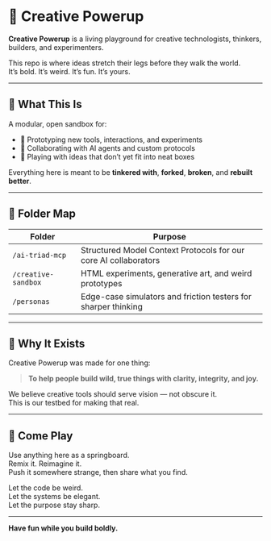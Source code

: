# 🌈 Creative Powerup

**Creative Powerup** is a living playground for creative technologists, thinkers, builders, and experimenters.

This repo is where ideas stretch their legs before they walk the world.  
It’s bold. It’s weird. It’s fun. It’s yours.

---

## 🎯 What This Is

A modular, open sandbox for:
- 🔧 Prototyping new tools, interactions, and experiments
- 🤖 Collaborating with AI agents and custom protocols
- 🧠 Playing with ideas that don’t yet fit into neat boxes

Everything here is meant to be **tinkered with**, **forked**, **broken**, and **rebuilt better**.

---

## 🧩 Folder Map

| Folder | Purpose |
|--------|---------|
| `/ai-triad-mcp` | Structured Model Context Protocols for our core AI collaborators |
| `/creative-sandbox` | HTML experiments, generative art, and weird prototypes |
| `/personas` | Edge-case simulators and friction testers for sharper thinking |

---

## 🧠 Why It Exists

Creative Powerup was made for one thing:  
> **To help people build wild, true things with clarity, integrity, and joy.**

We believe creative tools should serve vision — not obscure it.  
This is our testbed for making that real.

---

## 🚀 Come Play

Use anything here as a springboard.  
Remix it. Reimagine it.  
Push it somewhere strange, then share what you find.

Let the code be weird.  
Let the systems be elegant.  
Let the purpose stay sharp.

---

**Have fun while you build boldly.**
